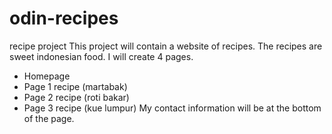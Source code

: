 # odin-recipes
recipe project
This project will contain a website of recipes.
The recipes are sweet indonesian food.
I will create 4 pages.
- Homepage
- Page 1 recipe (martabak)
- Page 2 recipe (roti bakar)
- Page 3 recipe (kue lumpur)
My contact information will be at the bottom of the page.


